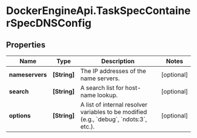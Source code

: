 # DockerEngineApi.TaskSpecContainerSpecDNSConfig

## Properties

Name | Type | Description | Notes
------------ | ------------- | ------------- | -------------
**nameservers** | **[String]** | The IP addresses of the name servers. | [optional] 
**search** | **[String]** | A search list for host-name lookup. | [optional] 
**options** | **[String]** | A list of internal resolver variables to be modified (e.g., &#x60;debug&#x60;, &#x60;ndots:3&#x60;, etc.).  | [optional] 


